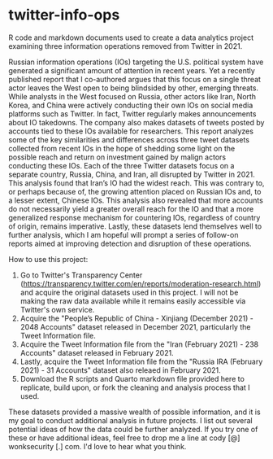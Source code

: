 # twitter-info-ops
R code and markdown documents used to create a data analytics project examining three information operations removed from Twitter in 2021.

Russian information operations (IOs) targeting the U.S. political system have generated a significant amount of attention in recent years.  Yet a recently published report that I co-authored argues that this focus on a single threat actor leaves the West open to being blindsided by other, emerging threats. While analysts in the West focused on Russia, other actors like Iran, North Korea, and China were actively conducting their own IOs on social media platforms such as Twitter. In fact, Twitter regularly makes announcements about IO takedowns. The company also makes datasets of tweets posted by accounts tied to these IOs available for researchers. This report analyzes some of the key similarities and differences across three tweet datasets collected from recent IOs in the hope of shedding some light on the possible reach and return on investment gained by malign actors conducting these IOs. Each of the three Twitter datasets focus on a separate country, Russia, China, and Iran, all disrupted by Twitter in 2021. This analysis found that Iran’s IO had the widest reach. This was contrary to, or perhaps because of, the growing attention placed on Russian IOs and, to a lesser extent, Chinese IOs. This analysis also revealed that more accounts do not necessarily yield a greater overall reach for the IO and that a more generalized response mechanism for countering IOs, regardless of country of origin, remains imperative. Lastly, these datasets lend themselves well to further analysis, which I am hopeful will prompt a series of follow-on reports aimed at improving detection and disruption of these operations.

How to use this project:
1. Go to Twitter's Transparency Center (https://transparency.twitter.com/en/reports/moderation-research.html) and acquire the original datasets used in this project. I will not be making the raw data available while it remains easily accessible via Twitter's own service.
2. Acquire the "People’s Republic of China - Xinjiang (December 2021) - 2048 Accounts" dataset released in December 2021, particularly the Tweet Information file.
3. Acquire the Tweet Information file from the "Iran (February 2021) - 238 Accounts" dataset released in February 2021.
4. Lastly, acquire the Tweet Information file from the "Russia IRA (February 2021) - 31 Accounts" dataset also releaed in February 2021.
5. Download the R scripts and Quarto markdown file provided here to replicate, build upon, or fork the cleaning and analysis process that I used.

These datasets provided a massive wealth of possible information, and it is my goal to conduct additional analysis in future projects. I list out several potential ideas of how the data could be further analyzed. If you try one of these or have additional ideas, feel free to drop me a line at cody [@] wonksecurity [.] com. I'd love to hear what you think.
